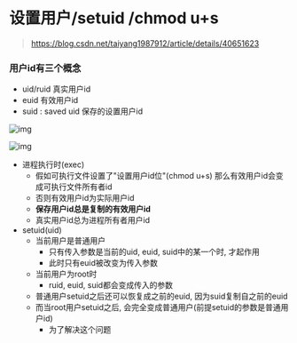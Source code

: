 # 设置用户/setuid /chmod u+s

> https://blog.csdn.net/taiyang1987912/article/details/40651623

### 用户id有三个概念

- uid/ruid 真实用户id
- euid 有效用户id
- suid : saved uid 保存的设置用户id

![img](E:\note\operating_system\用户部分.assets\398159-20160317112436178-254400502.png)

![img](E:\note\operating_system\用户部分.assets\uid_euid_suid.png)

- 进程执行时(exec)
  - 假如可执行文件设置了"设置用户id位"(chmod u+s) 那么有效用户id会变成可执行文件所有者id
  - 否则有效用户id为实际用户id
  - **保存用户id总是复制的有效用户id**
  - 真实用户id总为进程所有者用户id
- setuid(uid)
  - 当前用户是普通用户
    - 只有传入参数是当前的uid, euid, suid中的某一个时, 才起作用
    - 此时只有euid被改变为传入参数
  - 当前用户为root时
    - ruid, euid, suid都会变成传入的参数
  - 普通用户setuid之后还可以恢复成之前的euid, 因为suid复制自之前的euid
  - 而当root用户setuid之后, 会完全变成普通用户(前提setuid的参数是普通用户id)
    - 为了解决这个问题

